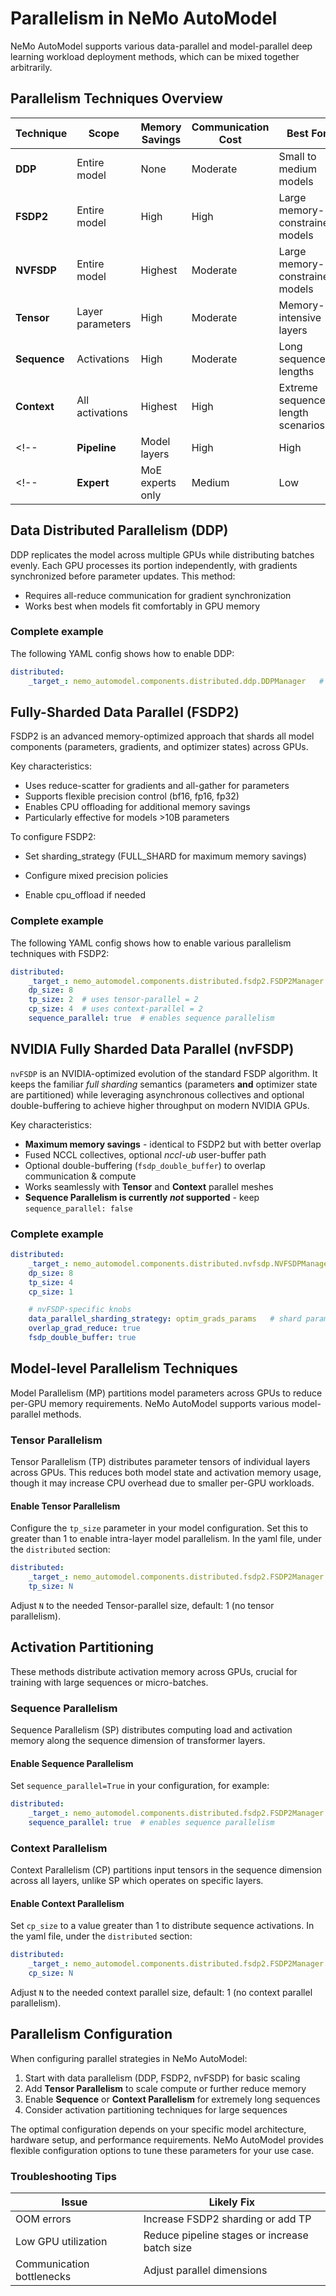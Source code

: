 # Parallelism in NeMo AutoModel

NeMo AutoModel supports various data-parallel and model-parallel deep learning workload deployment methods, which can be mixed together arbitrarily.

## Parallelism Techniques Overview

| Technique           | Scope               | Memory Savings | Communication Cost | Best For                          |
|---------------------|---------------------|----------------|--------------------|-----------------------------------|
| **DDP**            | Entire model        | None            | Moderate           | Small to medium models            |
| **FSDP2**          | Entire model        | High           | High               | Large memory-constrained models   |
| **NVFSDP**         | Entire model        | Highest        | Moderate           | Large memory-constrained models   |
| **Tensor**         | Layer parameters    | High           | Moderate           | Memory-intensive layers           |
| **Sequence**       | Activations         | High           | Moderate           | Long sequence lengths             |
| **Context**        | All activations     | Highest        | High               | Extreme sequence length scenarios |
<!-- | **Pipeline**       | Model layers        | High           | High               | Models with many layers           | -->
<!-- | **Expert**         | MoE experts only    | Medium         | Low                | Mixture-of-Experts models         | -->



## Data Distributed Parallelism (DDP)

DDP replicates the model across multiple GPUs while distributing batches evenly. Each GPU processes its portion independently, with gradients synchronized before parameter updates. This method:

* Requires all-reduce communication for gradient synchronization
* Works best when models fit comfortably in GPU memory

### Complete example
The following YAML config shows how to enable DDP:
```yaml
distributed:
    _target_: nemo_automodel.components.distributed.ddp.DDPManager   # uses DDP
```

## Fully-Sharded Data Parallel (FSDP2)
FSDP2 is an advanced memory-optimized approach that shards all model components
(parameters, gradients, and optimizer states) across GPUs.

Key characteristics:
* Uses reduce-scatter for gradients and all-gather for parameters
* Supports flexible precision control (bf16, fp16, fp32)
* Enables CPU offloading for additional memory savings
* Particularly effective for models >10B parameters

To configure FSDP2:

* Set sharding_strategy (FULL_SHARD for maximum memory savings)

* Configure mixed precision policies

* Enable cpu_offload if needed

### Complete example
The following YAML config shows how to enable various parallelism techniques with FSDP2:
```yaml
distributed:
    _target_: nemo_automodel.components.distributed.fsdp2.FSDP2Manager   # uses FSDP2
    dp_size: 8
    tp_size: 2  # uses tensor-parallel = 2
    cp_size: 4  # uses context-parallel = 2
    sequence_parallel: true  # enables sequence parallelism
```

## NVIDIA Fully Sharded Data Parallel (nvFSDP)

`nvFSDP` is an NVIDIA-optimized evolution of the standard FSDP algorithm.
It keeps the familiar *full sharding* semantics (parameters **and** optimizer
state are partitioned) while leveraging asynchronous collectives and optional double-buffering to achieve higher throughput on
modern NVIDIA GPUs.

Key characteristics:

* **Maximum memory savings** - identical to FSDP2 but with better overlap
* Fused NCCL collectives, optional *nccl-ub* user-buffer path
* Optional double-buffering (`fsdp_double_buffer`) to overlap communication & compute
* Works seamlessly with **Tensor** and **Context** parallel meshes
* **Sequence Parallelism is currently *not* supported** - keep `sequence_parallel: false`

### Complete example
```yaml
distributed:
    _target_: nemo_automodel.components.distributed.nvfsdp.NVFSDPManager   # uses nvFSDP
    dp_size: 8
    tp_size: 4
    cp_size: 1

    # nvFSDP-specific knobs
    data_parallel_sharding_strategy: optim_grads_params   # shard params, grads & optim
    overlap_grad_reduce: true
    fsdp_double_buffer: true
```

<!-- 
### Distributed Data Parallelism

Distributed Data Parallelism (DDP) keeps model copies consistent by synchronizing parameter gradients across data-parallel GPUs before each parameter update. It sums gradients of all model copies using all-reduce communication collectives.

### Distributed Optimizer

The distributed optimizer is a memory-optimized data-parallel method that shards optimizer states and high-precision master parameters across GPUs instead of replicating them. It uses reduce-scatter for gradients and all-gather for parameters, reducing memory requirements for large-scale training.

#### Enable Data Parallelism

In NeMo AutoModel, DDP is the default parallel deployment method. The total number of GPUs corresponds to the size of the DP group.

### Fully Sharded Data Parallel (FSDP2)

FSDP2 is an advanced data parallelism technique that shards model parameters, gradients, and optimizer states across all GPUs. It offers:

- Memory efficiency by only keeping needed shards on each GPU
- Flexible precision control for parameters and gradients
- Overlapping computation and communication

#### Enable FSDP2

To enable FSDP2 in NeMo AutoModel:

1. Set the strategy to FSDP2 in your training configuration
2. Configure sharding strategy (FULL_SHARD, SHARD_GRAD_OP, etc.)
3. Set mixed precision policies
4. Configure CPU offload if needed

Example configuration options:
- `sharding_strategy`: FULL_SHARD, SHARD_GRAD_OP, or NO_SHARD
- `mixed_precision`: Policy for parameter, buffer, and reduction precision
- `cpu_offload`: Offload parameters and gradients to CPU
- `backward_prefetch`: Control backward prefetching strategy

FSDP2 is particularly effective for very large models where memory constraints are critical. -->

## Model-level Parallelism Techniques

Model Parallelism (MP) partitions model parameters across GPUs to reduce per-GPU memory requirements. NeMo AutoModel supports various model-parallel methods.

### Tensor Parallelism

Tensor Parallelism (TP) distributes parameter tensors of individual layers across GPUs. This reduces both model state and activation memory usage, though it may increase CPU overhead due to smaller per-GPU workloads.

#### Enable Tensor Parallelism

Configure the `tp_size` parameter in your model configuration. Set this to greater than 1 to enable intra-layer model parallelism.
In the yaml file, under the `distributed` section:
```yaml
distributed:
    _target_: nemo_automodel.components.distributed.fsdp2.FSDP2Manager   # uses FSDP2
    tp_size: N
```
Adjust `N` to the needed Tensor-parallel size, default: 1 (no tensor parallelism).

<!-- 
### Pipeline Parallelism

Pipeline Parallelism (PP) assigns consecutive layers or network segments to different GPUs, enabling each GPU to process different stages sequentially.
#### Enable Pipeline Parallelism

Set the `pipeline_model_parallel_size` parameter to a value greater than 1 to distribute layers across GPUs.

#### Interleaved Pipeline Schedule

This schedule divides computation on each GPU into multiple subsets of layers (model chunks) to minimize pipeline bubbles. 

### Expert Parallelism

Expert Parallelism (EP) distributes experts of an MoE model across GPUs, affecting only expert layers while leaving other layers unchanged.

#### Enable Expert Parallelism

Set `expert_model_parallel_size` in your configuration. The number of experts should be divisible by this value.
-->

## Activation Partitioning

These methods distribute activation memory across GPUs, crucial for training with large sequences or micro-batches.

### Sequence Parallelism

Sequence Parallelism (SP) distributes computing load and activation memory along the sequence dimension of transformer layers.

#### Enable Sequence Parallelism

Set `sequence_parallel=True` in your configuration, for example:

```yaml
distributed:
    _target_: nemo_automodel.components.distributed.fsdp2.FSDP2Manager   # uses FSDP2
    sequence_parallel: true  # enables sequence parallelism
```

### Context Parallelism

Context Parallelism (CP) partitions input tensors in the sequence dimension across all layers, unlike SP which operates on specific layers.

#### Enable Context Parallelism

Set `cp_size` to a value greater than 1 to distribute sequence activations. In the yaml file, under the `distributed` section:
```yaml
distributed:
    _target_: nemo_automodel.components.distributed.fsdp2.FSDP2Manager   # uses FSDP2
    cp_size: N
```
Adjust `N` to the needed context parallel size, default: 1 (no context parallel parallelism).

## Parallelism Configuration

When configuring parallel strategies in NeMo AutoModel:

1. Start with data parallelism (DDP, FSDP2, nvFSDP) for basic scaling
2. Add **Tensor Parallelism** to scale compute or further reduce memory
3. Enable **Sequence** or **Context Parallelism** for extremely long sequences
4. Consider activation partitioning techniques for large sequences
<!-- 4. Use pipeline parallelism for models with many layers -->
<!-- 5. For MoE models, configure expert parallelism appropriately -->

The optimal configuration depends on your specific model architecture, hardware setup, and performance requirements. NeMo AutoModel provides flexible configuration options to tune these parameters for your use case.

### Troubleshooting Tips
| Issue                     | Likely Fix                                     |
|---------------------------|------------------------------------------------|
| OOM errors                | Increase FSDP2 sharding or add TP              |
| Low GPU utilization       | Reduce pipeline stages or increase batch size  |
| Communication bottlenecks | Adjust parallel dimensions                     |
